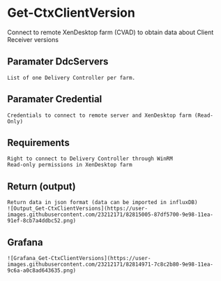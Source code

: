# Get-CtxClientVersion
Connect to remote XenDesktop farm (CVAD) to obtain data about Client Receiver versions

## Paramater DdcServers
    List of one Delivery Controller per farm.

## Paramater Credential
    Credentials to connect to remote server and XenDesktop farm (Read-Only)
  
## Requirements
    Right to connect to Delivery Controller through WinRM
    Read-only permissions in XenDesktop farm

## Return (output)
    Return data in json format (data can be imported in influxDB)
    ![Output_Get-CtxClientVersions](https://user-images.githubusercontent.com/23212171/82815005-87df5700-9e98-11ea-91ef-8cb7a4ddbc52.png)

## Grafana
    ![Grafana_Get-CtxClientVersions](https://user-images.githubusercontent.com/23212171/82814971-7c8c2b80-9e98-11ea-9c6a-a0c8ad643635.png)
